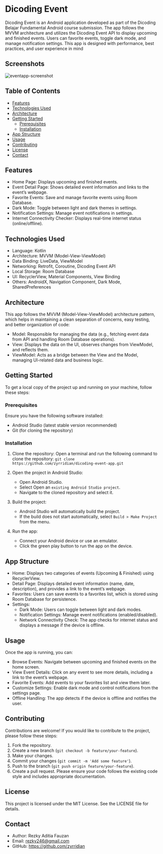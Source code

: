 # Dicoding Event

Dicoding Event is an Android application developed as part of the Dicoding Belajar Fundamental Android course submission. The app follows the MVVM architecture and utilizes the Dicoding Event API to display upcoming and finished events. Users can favorite events, toggle dark mode, and manage notification settings. This app is designed with performance, best practices, and user experience in mind

## Screenshots

![eventapp-screenshot](https://github.com/user-attachments/assets/a26e6355-2478-4900-8a6e-1d6fa0ba6dd4)

## Table of Contents
- [Features](https://github.com/zyrridian/dicoding-book-app/edit/master/README.md#features)
- [Technologies Used](https://github.com/zyrridian/dicoding-book-app/edit/master/README.md#technologies-used)
- [Architecture](https://github.com/zyrridian/dicoding-book-app/edit/master/README.md#architecture)
- [Getting Started](https://github.com/zyrridian/dicoding-book-app/edit/master/README.md#getting-started)
  - [Prerequisites](https://github.com/zyrridian/dicoding-book-app/edit/master/README.md#prerequisites)
  - [Installation](https://github.com/zyrridian/dicoding-book-app/edit/master/README.md#installation)
- [App Structure](https://github.com/zyrridian/dicoding-book-app/edit/master/README.md#app-structure)
- [Usage](https://github.com/zyrridian/dicoding-book-app/edit/master/README.md#usage)
- [Contributing](https://github.com/zyrridian/dicoding-book-app/edit/master/README.md#contributing)
- [License](https://github.com/zyrridian/dicoding-book-app/edit/master/README.md#license)
- [Contact](https://github.com/zyrridian/dicoding-book-app/edit/master/README.md#contact)

## Features
- Home Page: Displays upcoming and finished events.
- Event Detail Page: Shows detailed event information and links to the event’s webpage.
- Favorite Events: Save and manage favorite events using Room Database.
- Dark Mode: Toggle between light and dark themes in settings.
- Notification Settings: Manage event notifications in settings.
- Internet Connectivity Checker: Displays real-time internet status (online/offline).

## Technologies Used
- Language: Kotlin
- Architecture: MVVM (Model-View-ViewModel)
- Data Binding: LiveData, ViewModel
- Networking: Retrofit, Coroutine, Dicoding Event API
- Local Storage: Room Database
- UI: RecyclerView, Material Components, View Binding
- Others: AndroidX, Navigation Component, Dark Mode, SharedPreferences

## Architecture
This app follows the MVVM (Model-View-ViewModel) architecture pattern, which helps in maintaining a clean separation of concerns, easy testing, and better organization of code:
- Model: Responsible for managing the data (e.g., fetching event data from API and handling Room Database operations).
- View: Displays the data on the UI, observes changes from ViewModel, and reflects them.
- ViewModel: Acts as a bridge between the View and the Model, managing UI-related data and business logic.

## Getting Started
To get a local copy of the project up and running on your machine, follow these steps:

### Prerequisites
Ensure you have the following software installed:
- Android Studio (latest stable version recommended)
- Git (for cloning the repository)

### Installation
1. Clone the repository:
   Open a terminal and run the following command to clone the repository:
    ```git clone https://github.com/zyrridian/dicoding-event-app.git```

2. Open the project in Android Studio:
    - Open Android Studio.
    - Select Open an `existing Android Studio project`.
    - Navigate to the cloned repository and select it.

3. Build the project:
    - Android Studio will automatically build the project.
    - If the build does not start automatically, select `Build > Make Project` from the menu.

4. Run the app:
    - Connect your Android device or use an emulator.
    - Click the green play button to run the app on the device.
  
## App Structure
- Home: Displays two categories of events (Upcoming & Finished) using RecyclerView.
- Detail Page: Displays detailed event information (name, date, description), and provides a link to the event’s webpage.
- Favorites: Users can save events to a favorites list, which is stored using Room Database for persistence.
- Settings:
    - Dark Mode: Users can toggle between light and dark modes.
    - Notification Settings: Manage event notifications (enabled/disabled).
    - Network Connectivity Check: The app checks for internet status and displays a message if the device is offline.

## Usage
Once the app is running, you can:
- Browse Events: Navigate between upcoming and finished events on the home screen.
- View Event Details: Click on any event to see more details, including a link to the event’s webpage.
- Favorite Events: Add events to your favorites list and view them later.
- Customize Settings: Enable dark mode and control notifications from the settings page.
- Offline Handling: The app detects if the device is offline and notifies the user.

## Contributing
Contributions are welcome! If you would like to contribute to the project, please follow these steps:
1. Fork the repository.
2. Create a new branch (`git checkout -b feature/your-feature`).
3. Make your changes.
4. Commit your changes (`git commit -m 'Add some feature'`).
5. Push to the branch (`git push origin feature/your-feature`).
6. Create a pull request.
Please ensure your code follows the existing code style and includes appropriate documentation.

## License
This project is licensed under the MIT License. See the LICENSE file for details.

## Contact
- Author: Rezky Aditia Fauzan
- Email: rezky246@gmail.com
- GitHub: https://github.com/zyrridian
